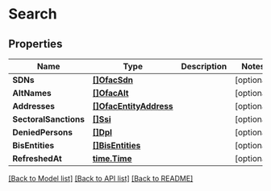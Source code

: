# Search

## Properties

Name | Type | Description | Notes
------------ | ------------- | ------------- | -------------
**SDNs** | [**[]OfacSdn**](OfacSDN.md) |  | [optional] 
**AltNames** | [**[]OfacAlt**](OfacAlt.md) |  | [optional] 
**Addresses** | [**[]OfacEntityAddress**](OfacEntityAddress.md) |  | [optional] 
**SectoralSanctions** | [**[]Ssi**](SSI.md) |  | [optional] 
**DeniedPersons** | [**[]Dpl**](DPL.md) |  | [optional] 
**BisEntities** | [**[]BisEntities**](BISEntities.md) |  | [optional] 
**RefreshedAt** | [**time.Time**](time.Time.md) |  | [optional] 

[[Back to Model list]](../README.md#documentation-for-models) [[Back to API list]](../README.md#documentation-for-api-endpoints) [[Back to README]](../README.md)


